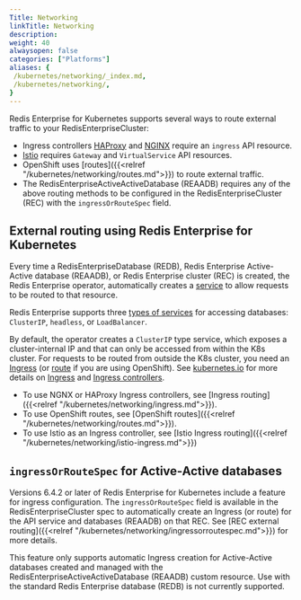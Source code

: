 ```yaml
---
Title: Networking
linkTitle: Networking
description: 
weight: 40
alwaysopen: false
categories: ["Platforms"]
aliases: {
 /kubernetes/networking/_index.md,
 /kubernetes/networking/,
}
---
```


Redis Enterprise for Kubernetes supports several ways to route external traffic to your RedisEnterpriseCluster:

- Ingress controllers [HAProxy](https://haproxy-ingress.github.io/) and [NGINX](https://kubernetes.github.io/ingress-nginx/) require an `ingress` API resource.
- [Istio](https://istio.io/latest/docs/setup/getting-started/) requires `Gateway` and `VirtualService` API resources.
- OpenShift uses [routes]({{<relref "/kubernetes/networking/routes.md">}}) to route external traffic.
- The RedisEnterpriseActiveActiveDatabase (REAADB) requires any of the above routing methods to be configured in the RedisEnterpriseCluster (REC) with the `ingressOrRouteSpec` field.

## External routing using Redis Enterprise for Kubernetes

Every time a RedisEnterpriseDatabase (REDB), Redis Enterprise Active-Active database (REAADB), or Redis Enterprise cluster (REC) is created, the Redis Enterprise operator, automatically creates a [service](https://kubernetes.io/docs/concepts/services-networking/service/) to allow requests to be routed to that resource.

Redis Enterprise supports three [types of services](https://kubernetes.io/docs/concepts/services-networking/service/#publishing-services-service-types) for accessing databases: `ClusterIP`, `headless`, or `LoadBalancer`.

By default, the operator creates a `ClusterIP` type service, which exposes a cluster-internal IP and that can only be accessed from within the K8s cluster. For requests to be routed from outside the K8s cluster, you need an [Ingress](https://kubernetes.io/docs/concepts/services-networking/ingress/) (or [route](https://docs.openshift.com/container-platform/4.12/networking/routes/route-configuration.html) if you are using OpenShift). See [kubernetes.io](https://kubernetes.io/docs/) for more details on [Ingress](https://kubernetes.io/docs/concepts/services-networking/ingress/) and [Ingress controllers](https://kubernetes.io/docs/concepts/services-networking/ingress-controllers/).

* To use NGNX or HAProxy Ingress controllers, see [Ingress routing]({{<relref "/kubernetes/networking/ingress.md">}}).
* To use OpenShift routes, see [OpenShift routes]({{<relref "/kubernetes/networking/routes.md">}}).
* To use Istio as an Ingress controller, see [Istio Ingress routing]({{<relref "/kubernetes/networking/istio-ingress.md">}})

## `ingressOrRouteSpec` for Active-Active databases

Versions 6.4.2 or later of Redis Enterprise for Kubernetes include a feature for ingress configuration. The `ingressOrRouteSpec` field is available in the RedisEnterpriseCluster spec to automatically create an Ingress (or route) for the API service and databases (REAADB) on that REC. See [REC external routing]({{<relref "/kubernetes/networking/ingressorroutespec.md">}}) for more details.

This feature only supports automatic Ingress creation for Active-Active databases created and managed with the RedisEnterpriseActiveActiveDatabase (REAADB) custom resource. Use with the standard Redis Enterprise database (REDB) is not currently supported.
